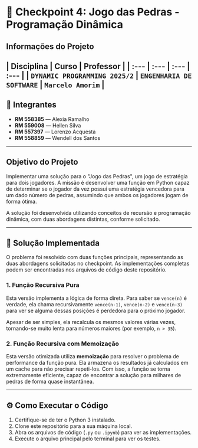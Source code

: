 # 👑 Checkpoint 4: Jogo das Pedras - Programação Dinâmica

## Informações do Projeto

| Disciplina | Curso | Professor |
| :--- | :--- | :--- | :--- |
| `DYNAMIC PROGRAMMING 2025/2` | `ENGENHARIA DE SOFTWARE` | `Marcelo Amorim` |
---

## 👥 Integrantes

- **RM 558385** — Alexia Ramalho
- **RM 559008** — Hellen Silva
- **RM 557397** — Lorenzo Acquesta
- **RM 558859** — Wendell dos Santos

---

## Objetivo do Projeto

Implementar uma solução para o "Jogo das Pedras", um jogo de estratégia para dois jogadores. A missão é desenvolver uma função em Python capaz de determinar se o jogador da vez possui uma estratégia vencedora para um dado número de pedras, assumindo que ambos os jogadores jogam de forma ótima.

A solução foi desenvolvida utilizando conceitos de recursão e programação dinâmica, com duas abordagens distintas, conforme solicitado.

---

## 🚀 Solução Implementada

O problema foi resolvido com duas funções principais, representando as duas abordagens solicitadas no checkpoint. As implementações completas podem ser encontradas nos arquivos de código deste repositório.

### 1. Função Recursiva Pura

Esta versão implementa a lógica de forma direta. Para saber se `vence(n)` é verdade, ela chama recursivamente `vence(n-1)`, `vence(n-2)` e `vence(n-3)` para ver se alguma dessas posições é perdedora para o próximo jogador.

Apesar de ser simples, ela recalcula os mesmos valores várias vezes, tornando-se muito lenta para números maiores (por exemplo, `n > 35`).

### 2. Função Recursiva com Memoização

Esta versão otimizada utiliza **memoização** para resolver o problema de performance da função pura. Ela armazena os resultados já calculados em um cache para não precisar repeti-los. Com isso, a função se torna extremamente eficiente, capaz de encontrar a solução para milhares de pedras de forma quase instantânea.

---

## ⚙️ Como Executar o Código

1.  Certifique-se de ter o Python 3 instalado.
2.  Clone este repositório para a sua máquina local.
3.  Abra os arquivos de código (`.py` ou `.ipynb`) para ver as implementações.
4.  Execute o arquivo principal pelo terminal para ver os testes.

